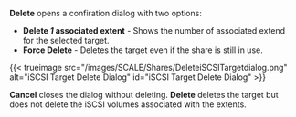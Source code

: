 &NewLine;

**Delete** opens a confiration dialog with two options:
* **Delete *1* associated extent** - Shows the number of associated extend for the selected target.
* **Force Delete** - Deletes the target even if the share is still in use.

{{< trueimage src="/images/SCALE/Shares/DeleteiSCSITargetdialog.png" alt="iSCSI Target Delete Dialog" id="iSCSI Target Delete Dialog" >}}

**Cancel** closes the dialog without deleting.
**Delete** deletes the target but does not delete the iSCSI volumes associated with the extents.
